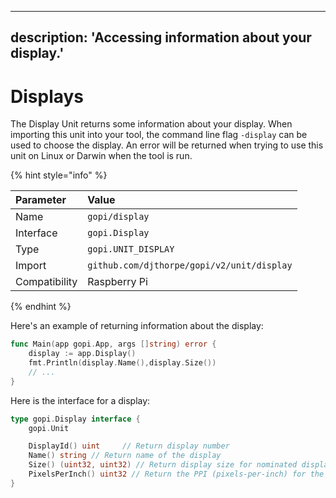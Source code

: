 
---
description: 'Accessing information about your display.'
---

# Displays

The Display Unit returns some information about your display. When importing this unit into your tool, the command line flag `-display` can be used to choose the display. An error will be returned when trying to use this unit on Linux or Darwin when the tool is run.

{% hint style="info" %}

| Parameter | Value |
| :--- | :--- |
| Name | `gopi/display` |
| Interface | `gopi.Display` |
| Type | `gopi.UNIT_DISPLAY` |
| Import | `github.com/djthorpe/gopi/v2/unit/display` |
| Compatibility | Raspberry Pi |

{% endhint %}

Here's an example of returning information about the display:

```go
func Main(app gopi.App, args []string) error {
    display := app.Display()
    fmt.Println(display.Name(),display.Size())
    // ...
}
```

Here is the interface for a display:

```go
type gopi.Display interface {
    gopi.Unit

    DisplayId() uint     // Return display number
    Name() string // Return name of the display
    Size() (uint32, uint32) // Return display size for nominated display number
    PixelsPerInch() uint32 // Return the PPI (pixels-per-inch) for the display
}
```
